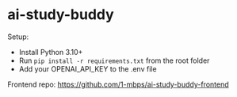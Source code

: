 # ai-study-buddy

Setup:
- Install Python 3.10+
- Run `pip install -r requirements.txt` from the root folder
- Add your OPENAI_API_KEY to the .env file

Frontend repo: https://github.com/1-mbps/ai-study-buddy-frontend